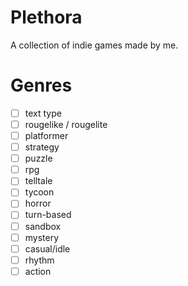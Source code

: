 # Plethora
A collection of indie games made by me.

# Genres
- [ ] text type
- [ ] rougelike / rougelite
- [ ] platformer
- [ ] strategy
- [ ] puzzle
- [ ] rpg
- [ ] telltale
- [ ] tycoon
- [ ] horror
- [ ] turn-based
- [ ] sandbox
- [ ] mystery
- [ ] casual/idle
- [ ] rhythm
- [ ] action
